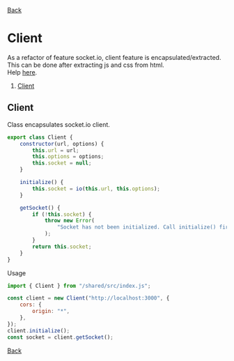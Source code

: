 [Back](index.md)

# Client

As a refactor of feature socket.io, client feature is encapsulated/extracted.
This can be done after extracting js and css from html.  
Help [here](../../note/html_template.md).

1. [Client](#client)

## Client

Class encapsulates socket.io client.

```javascript
export class Client {
    constructor(url, options) {
        this.url = url;
        this.options = options;
        this.socket = null;
    }

    initialize() {
        this.socket = io(this.url, this.options);
    }

    getSocket() {
        if (!this.socket) {
            throw new Error(
                "Socket has not been initialized. Call initialize() first."
            );
        }
        return this.socket;
    }
}
```

Usage

```javascript
import { Client } from "/shared/src/index.js";

const client = new Client("http://localhost:3000", {
    cors: {
        origin: "*",
    },
});
client.initialize();
const socket = client.getSocket();
```

[Back](index.md)

